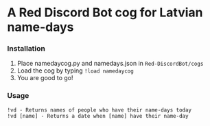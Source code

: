 # A Red Discord Bot cog for Latvian name-days

### Installation
1. Place namedaycog.py and namedays.json in ```Red-DiscordBot/cogs```
2. Load the cog by typing ```!load namedaycog```
3. You are good to go!

### Usage
```
!vd - Returns names of people who have their name-days today
!vd [name] - Returns a date when [name] have their name-day
```
